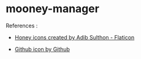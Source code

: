 # mooney-manager





References :
- <a href="https://www.flaticon.com/free-icons/honey" title="honey icons">Honey icons created by Adib Sulthon - Flaticon</a>

- <a href="https://github.com/logos" title="github icons">Github icon by Github</a>

